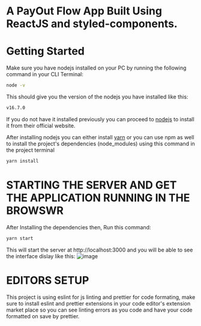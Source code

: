 # A PayOut Flow App Built Using ReactJS and styled-components.

# Getting Started
Make sure you have nodejs installed on your PC by running the following command in your CLI Terminal:
```bash
node -v
```
This should give you the version of the nodejs you have installed like this: 
```bash
v16.7.0
```
If you do not have it installed previously you can proceed to [nodejs](https://nodejs.org/en/download/) to install it from their official website.

After installing nodejs you can either install [yarn](https://www.npmjs.com/package/yarn) or you can use npm as well to install the project's dependencies (node_modules) using this command in the project terminal 
```bash
yarn install
```

# STARTING THE SERVER AND GET THE APPLICATION RUNNING IN THE BROWSWR
After Installing the dependencies then, Run this command: 
```bash
yarn start 
```
This will start the server at http://localhost:3000 and you will be able to see the interface dislay like this: 
![image](https://user-images.githubusercontent.com/61933245/141100250-5353245a-3d67-495b-80dc-6999df5afeed.png)

# EDITORS SETUP
This project is using eslint for js linting and prettier for code formating, make sure to install eslint and prettier extensions in your code editor's extension market place so you can see linting errors as you code and have your code formatted on save by prettier. 
